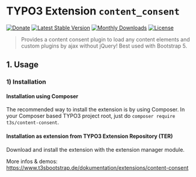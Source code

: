 # TYPO3 Extension ``content_consent``

[![Donate](https://img.shields.io/badge/Donate-PayPal-green.svg)](https://www.paypal.me/t3sbootstrap)
[![Latest Stable Version](https://poser.pugx.org/t3s/content_consent/v/stable)](https://packagist.org/packages/t3s/content_consent)
[![Monthly Downloads](https://poser.pugx.org/t3s/content_consent/d/monthly)](https://packagist.org/packages/t3s/content_consent)
[![License](https://poser.pugx.org/t3s/content_consent/license)](https://packagist.org/packages/t3s/content_consent)

> Provides a content consent plugin to load any content elements and custom plugins by ajax without jQuery! Best used with Bootstrap 5.

## 1. Usage


### 1) Installation

#### Installation using Composer

The recommended way to install the extension is by using Composer. In your Composer based TYPO3 project root, just do `composer require t3s/content-consent`. 

#### Installation as extension from TYPO3 Extension Repository (TER)

Download and install the extension with the extension manager module.

More infos & demos: https://www.t3sbootstrap.de/dokumentation/extensions/content-consent
